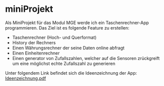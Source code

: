 # miniProjekt

Als MiniProjekt für das Modul MGE werde ich ein Taschenrechner-App programmieren.
Das Ziel ist es folgende Feature zu erstellen:
- Taschenrechner (Hoch- und Querformat)
- History der Rechners
- Einen Währungsrechner der seine Daten online abfragt
- Einen Einheitenrechner
- Einen generator von Zufallszahlen, welcher auf die Sensoren zrückgreift um eine möglichst echte Zufallszahl zu generieren

Unter folgendem Link befindet sich die Ideenzeichnung der App: [Ideenzeichnung.pdf](https://github.com/sithisSwiss/miniProjekt/blob/master/drawing/miniProject.pdf)
